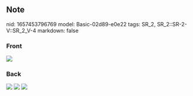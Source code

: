 ## Note
nid: 1657453796769
model: Basic-02d89-e0e22
tags: SR_2, SR_2::SR-2-V::SR_2_V-4
markdown: false

### Front
<img src="paste-7d846668902ee780150b5aed97a90b6ef09c2ba2.jpg">

### Back
<img src="paste-95d852ec2d65b6c9d406cf31ffc4c03691df14c7.jpg">
<img src="paste-9effc722c1f9c017734ea7e4b7aa77ce19a51a2d.jpg">
<img src="paste-596c52e4103f7b7d71d017641299baaf0110a610.jpg">
